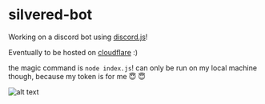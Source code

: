 # silvered-bot

Working on a discord bot using [discord.js](https://old.discordjs.dev/#/docs/discord.js/14.14.1/general/welcome)!

Eventually to be hosted on [cloudflare](https://workers.cloudflare.com/) :)

the magic command is ```node index.js```! can only be run on my local machine though, because my token is for me :innocent: :innocent:

![alt text](https://camo.githubusercontent.com/d55d8a7f07a103454ebb77b653d9600ce27e011f78395d9713b432c8c011c76a/68747470733a2f2f646973636f72642e6a732e6f72672f7374617469632f6c6f676f2e737667)
